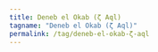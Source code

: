 ```yaml
---
title: Deneb el Okab (ζ Aql)
tagname: "Deneb el Okab (ζ Aql)"
permalink: /tag/deneb-el-okab-ζ-aql
---
```

